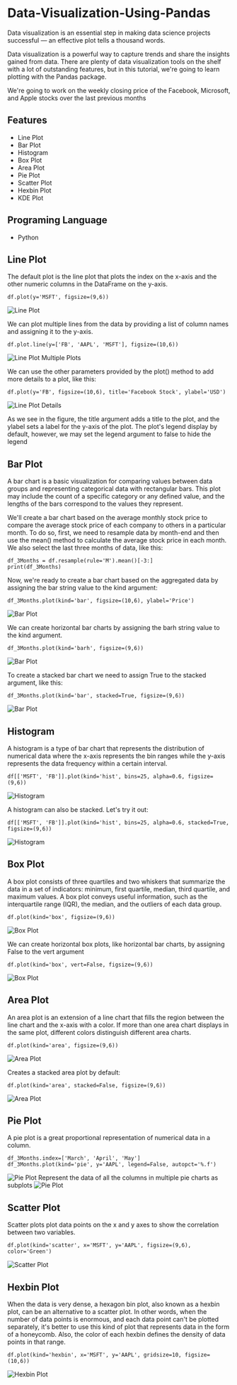 
# Data-Visualization-Using-Pandas 

Data visualization is an essential step in making data science projects successful — an effective plot tells a thousand words. 

Data visualization is a powerful way to capture trends and share the insights gained from data. There are plenty of data visualization tools on the shelf with a lot of outstanding features, but in this tutorial, we're going to learn plotting with the Pandas package.

We're going to work on the weekly closing price of the Facebook, Microsoft, and Apple stocks over the last previous months


## Features

- Line Plot
- Bar Plot
- Histogram
- Box Plot
- Area Plot
- Pie Plot
- Scatter Plot
- Hexbin Plot
- KDE Plot

## Programing Language
- Python
## Line Plot

The default plot is the line plot that plots the index on the x-axis and the other numeric columns in the DataFrame on the y-axis.

```
df.plot(y='MSFT', figsize=(9,6))
```

![Line Plot](https://github.com/SulemanMughal/Data-Visualization-Using-Pandas/blob/main/name.png)


We can plot multiple lines from the data by providing a list of column names and assigning it to the y-axis.

```
df.plot.line(y=['FB', 'AAPL', 'MSFT'], figsize=(10,6))
```

![Line Plot Multiple Plots](https://github.com/SulemanMughal/Data-Visualization-Using-Pandas/blob/main/name-1.png)

We can use the other parameters provided by the plot() method to add more details to a plot, like this:

```
df.plot(y='FB', figsize=(10,6), title='Facebook Stock', ylabel='USD')
```

![Line Plot Details](https://github.com/SulemanMughal/Data-Visualization-Using-Pandas/blob/main/name-2.png)

As we see in the figure, the title argument adds a title to the plot, and the ylabel sets a label for the y-axis of the plot. The plot's legend display by default, however, we may set the legend argument to false to hide the legend
## Bar Plot

A bar chart is a basic visualization for comparing values between data groups and representing categorical data with rectangular bars. This plot may include the count of a specific category or any defined value, and the lengths of the bars correspond to the values they represent.


We'll create a bar chart based on the average monthly stock price to compare the average stock price of each company to others in a particular month. To do so, first, we need to resample data by month-end and then use the mean() method to calculate the average stock price in each month. We also select the last three months of data, like this:

```
df_3Months = df.resample(rule='M').mean()[-3:]
print(df_3Months)
```

Now, we're ready to create a bar chart based on the aggregated data by assigning the bar string value to the kind argument:

```
df_3Months.plot(kind='bar', figsize=(10,6), ylabel='Price')
```

![Bar Plot](https://github.com/SulemanMughal/Data-Visualization-Using-Pandas/blob/main/name-3.png)

We can create horizontal bar charts by assigning the barh string value to the kind argument.

```
df_3Months.plot(kind='barh', figsize=(9,6))
```

![Bar Plot](https://github.com/SulemanMughal/Data-Visualization-Using-Pandas/blob/main/name-20.png)

To create a stacked bar chart we need to assign True to the stacked argument, like this:

```
df_3Months.plot(kind='bar', stacked=True, figsize=(9,6))
```

![Bar Plot](https://github.com/SulemanMughal/Data-Visualization-Using-Pandas/blob/main/name-4.png)

## Histogram

A histogram is a type of bar chart that represents the distribution of numerical data where the x-axis represents the bin ranges while the y-axis represents the data frequency within a certain interval. 
```
df[['MSFT', 'FB']].plot(kind='hist', bins=25, alpha=0.6, figsize=(9,6))
```
![Histogram](https://github.com/SulemanMughal/Data-Visualization-Using-Pandas/blob/main/name-21.png)

A histogram can also be stacked. Let's try it out:
```
df[['MSFT', 'FB']].plot(kind='hist', bins=25, alpha=0.6, stacked=True, figsize=(9,6))
```
![Histogram](https://github.com/SulemanMughal/Data-Visualization-Using-Pandas/blob/main/name-6.png)

## Box Plot

A box plot consists of three quartiles and two whiskers that summarize the data in a set of indicators: minimum, first quartile, median, third quartile, and maximum values. A box plot conveys useful information, such as the interquartile range (IQR), the median, and the outliers of each data group.
```
df.plot(kind='box', figsize=(9,6))
```
![Box Plot](https://github.com/SulemanMughal/Data-Visualization-Using-Pandas/blob/main/name-7.png)

We can create horizontal box plots, like horizontal bar charts, by assigning False to the vert argument
```
df.plot(kind='box', vert=False, figsize=(9,6))
```
![Box Plot](https://github.com/SulemanMughal/Data-Visualization-Using-Pandas/blob/main/name-8.png)
## Area Plot

An area plot is an extension of a line chart that fills the region between the line chart and the x-axis with a color. If more than one area chart displays in the same plot, different colors distinguish different area charts.
```
df.plot(kind='area', figsize=(9,6))
```
![Area Plot](https://github.com/SulemanMughal/Data-Visualization-Using-Pandas/blob/main/name-9.png)

Creates a stacked area plot by default:
```
df.plot(kind='area', stacked=False, figsize=(9,6))
```
![Area Plot](https://github.com/SulemanMughal/Data-Visualization-Using-Pandas/blob/main/name-10.png)


## Pie Plot

A pie plot is a great proportional representation of numerical data in a column.
```
df_3Months.index=['March', 'April', 'May']
df_3Months.plot(kind='pie', y='AAPL', legend=False, autopct='%.f')
```
![Pie Plot](https://github.com/SulemanMughal/Data-Visualization-Using-Pandas/blob/main/name-11.png)
Represent the data of all the columns in multiple pie charts as subplots
![Pie Plot](https://github.com/SulemanMughal/Data-Visualization-Using-Pandas/blob/main/name-12.png)
## Scatter Plot
Scatter plots plot data points on the x and y axes to show the correlation between two variables. 
```
df.plot(kind='scatter', x='MSFT', y='AAPL', figsize=(9,6), color='Green')
```
![Scatter Plot](https://github.com/SulemanMughal/Data-Visualization-Using-Pandas/blob/main/name-13.png)

## Hexbin Plot
When the data is very dense, a hexagon bin plot, also known as a hexbin plot, can be an alternative to a scatter plot. In other words, when the number of data points is enormous, and each data point can't be plotted separately, it's better to use this kind of plot that represents data in the form of a honeycomb. Also, the color of each hexbin defines the density of data points in that range.
```
df.plot(kind='hexbin', x='MSFT', y='AAPL', gridsize=10, figsize=(10,6))
```
![Hexbin Plot](https://github.com/SulemanMughal/Data-Visualization-Using-Pandas/blob/main/name-15.png)

